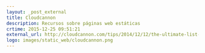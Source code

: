 ```yaml
---
layout: _post_external
title: Cloudcannon
description: Recursos sobre páginas web estáticas
crtime: 2015-12-25 09:51:21
external_url: http://cloudcannon.com/tips/2014/12/12/the-ultimate-list-of-services-for-static-websites.html
logo: images/static_web/cloudcannon.png
---
```


